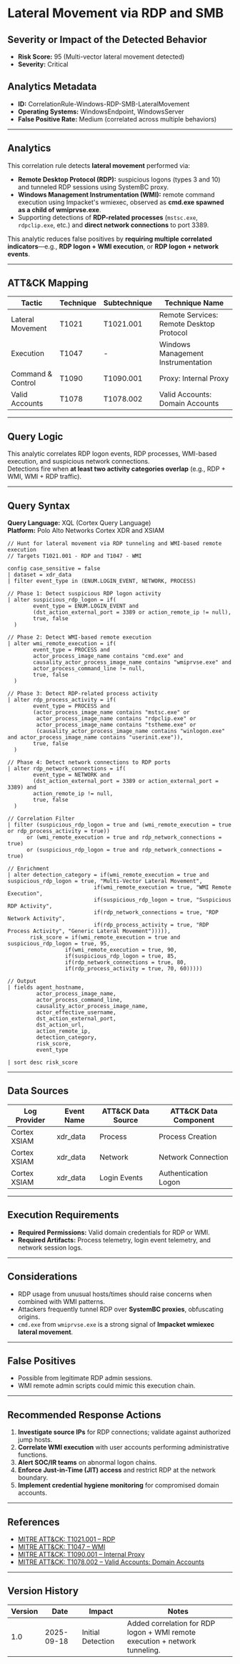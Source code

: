 # Lateral Movement via RDP and SMB

## Severity or Impact of the Detected Behavior
- **Risk Score:** 95 (Multi-vector lateral movement detected)  
- **Severity:** Critical  

## Analytics Metadata
- **ID:** CorrelationRule-Windows-RDP-SMB-LateralMovement  
- **Operating Systems:** WindowsEndpoint, WindowsServer  
- **False Positive Rate:** Medium (correlated across multiple behaviors)  

---

## Analytics

This correlation rule detects **lateral movement** performed via:  

- **Remote Desktop Protocol (RDP):** suspicious logons (types 3 and 10) and tunneled RDP sessions using SystemBC proxy.  
- **Windows Management Instrumentation (WMI):** remote command execution using Impacket's wmiexec, observed as **cmd.exe spawned as a child of wmiprvse.exe**.  
- Supporting detections of **RDP-related processes** (`mstsc.exe`, `rdpclip.exe`, etc.) and **direct network connections** to port 3389.  

This analytic reduces false positives by **requiring multiple correlated indicators**—e.g., **RDP logon + WMI execution**, or **RDP logon + network events**.  

---

## ATT&CK Mapping

| Tactic           | Technique | Subtechnique | Technique Name                                  |
|------------------|-----------|--------------|------------------------------------------------|
| Lateral Movement | T1021     | T1021.001    | Remote Services: Remote Desktop Protocol       |
| Execution        | T1047     | -            | Windows Management Instrumentation             |
| Command & Control| T1090     | T1090.001    | Proxy: Internal Proxy                          |
| Valid Accounts   | T1078     | T1078.002    | Valid Accounts: Domain Accounts                |

---

## Query Logic

This analytic correlates RDP logon events, RDP processes, WMI-based execution, and suspicious network connections.  
Detections fire when **at least two activity categories overlap** (e.g., RDP + WMI, WMI + RDP traffic).  

---

## Query Syntax

**Query Language:** XQL (Cortex Query Language)  
**Platform:** Polo Alto Networks Cortex XDR and XSIAM

```xql
// Hunt for lateral movement via RDP tunneling and WMI-based remote execution
// Targets T1021.001 - RDP and T1047 - WMI

config case_sensitive = false  
| dataset = xdr_data  
| filter event_type in (ENUM.LOGIN_EVENT, NETWORK, PROCESS)  

// Phase 1: Detect suspicious RDP logon activity 
| alter suspicious_rdp_logon = if( 
        event_type = ENUM.LOGIN_EVENT and 
        (dst_action_external_port = 3389 or action_remote_ip != null), 
        true, false 
  ) 

// Phase 2: Detect WMI-based remote execution 
| alter wmi_remote_execution = if( 
        event_type = PROCESS and 
        actor_process_image_name contains "cmd.exe" and 
        causality_actor_process_image_name contains "wmiprvse.exe" and 
        actor_process_command_line != null, 
        true, false 
  ) 

// Phase 3: Detect RDP-related process activity 
| alter rdp_process_activity = if( 
        event_type = PROCESS and 
        (actor_process_image_name contains "mstsc.exe" or 
         actor_process_image_name contains "rdpclip.exe" or 
         actor_process_image_name contains "tstheme.exe" or 
         (causality_actor_process_image_name contains "winlogon.exe" and actor_process_image_name contains "userinit.exe")), 
        true, false 
  ) 

// Phase 4: Detect network connections to RDP ports 
| alter rdp_network_connections = if( 
        event_type = NETWORK and 
        (dst_action_external_port = 3389 or action_external_port = 3389) and 
        action_remote_ip != null, 
        true, false 
  ) 

// Correlation Filter
| filter (suspicious_rdp_logon = true and (wmi_remote_execution = true or rdp_process_activity = true)) 
      or (wmi_remote_execution = true and rdp_network_connections = true) 
      or (suspicious_rdp_logon = true and rdp_network_connections = true) 

// Enrichment
| alter detection_category = if(wmi_remote_execution = true and suspicious_rdp_logon = true, "Multi-Vector Lateral Movement", 
                           if(wmi_remote_execution = true, "WMI Remote Execution", 
                           if(suspicious_rdp_logon = true, "Suspicious RDP Activity", 
                           if(rdp_network_connections = true, "RDP Network Activity", 
                           if(rdp_process_activity = true, "RDP Process Activity", "Generic Lateral Movement"))))), 
       risk_score = if(wmi_remote_execution = true and suspicious_rdp_logon = true, 95, 
                  if(wmi_remote_execution = true, 90, 
                  if(suspicious_rdp_logon = true, 85, 
                  if(rdp_network_connections = true, 80, 
                  if(rdp_process_activity = true, 70, 60))))) 

// Output 
| fields agent_hostname, 
         actor_process_image_name, 
         actor_process_command_line, 
         causality_actor_process_image_name, 
         actor_effective_username, 
         dst_action_external_port, 
         dst_action_url, 
         action_remote_ip, 
         detection_category, 
         risk_score, 
         event_type 

| sort desc risk_score  
```

---

## Data Sources

| Log Provider   | Event Name    | ATT&CK Data Source | ATT&CK Data Component      |
|----------------|---------------|--------------------|----------------------------|
| Cortex XSIAM   | xdr_data      | Process            | Process Creation           |
| Cortex XSIAM   | xdr_data      | Network            | Network Connection         |
| Cortex XSIAM   | xdr_data      | Login Events       | Authentication Logon       |

---

## Execution Requirements  
- **Required Permissions:** Valid domain credentials for RDP or WMI.  
- **Required Artifacts:** Process telemetry, login event telemetry, and network session logs.  

---

## Considerations  
- RDP usage from unusual hosts/times should raise concerns when combined with WMI patterns.  
- Attackers frequently tunnel RDP over **SystemBC proxies**, obfuscating origins.  
- `cmd.exe` from `wmiprvse.exe` is a strong signal of **Impacket wmiexec lateral movement**.  

---

## False Positives  
- Possible from legitimate RDP admin sessions.  
- WMI remote admin scripts could mimic this execution chain.  

---

## Recommended Response Actions  
1. **Investigate source IPs** for RDP connections; validate against authorized jump hosts.  
2. **Correlate WMI execution** with user accounts performing administrative functions.  
3. **Alert SOC/IR teams** on abnormal logon chains.  
4. **Enforce Just-in-Time (JIT) access** and restrict RDP at the network boundary.  
5. **Implement credential hygiene monitoring** for compromised domain accounts.  

---

## References  
- [MITRE ATT&CK: T1021.001 – RDP](https://attack.mitre.org/techniques/T1021/001/)  
- [MITRE ATT&CK: T1047 – WMI](https://attack.mitre.org/techniques/T1047/)  
- [MITRE ATT&CK: T1090.001 – Internal Proxy](https://attack.mitre.org/techniques/T1090/001/)  
- [MITRE ATT&CK: T1078.002 – Valid Accounts: Domain Accounts](https://attack.mitre.org/techniques/T1078/002/)  

---

## Version History  

| Version | Date       | Impact                  | Notes                                                                       |
|---------|------------|-------------------------|-----------------------------------------------------------------------------|
| 1.0     | 2025-09-18 | Initial Detection       | Added correlation for RDP logon + WMI remote execution + network tunneling. |

